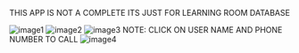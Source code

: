 THIS APP IS NOT A COMPLETE ITS JUST FOR LEARNING ROOM DATABASE

![image1](https://github.com/user-attachments/assets/3f9e50ba-fea7-4519-9fae-bdd4223db4b5)
![image2](https://github.com/user-attachments/assets/c6e96909-3c6b-417c-83d8-fb8a3136b889)
![image3](https://github.com/user-attachments/assets/f2df60a0-de17-4ae0-8161-080f4c0368ea)
NOTE: CLICK ON USER NAME AND PHONE NUMBER TO CALL
![image4](https://github.com/user-attachments/assets/5a9323fd-b69c-4614-89c6-faab20560bc0)

